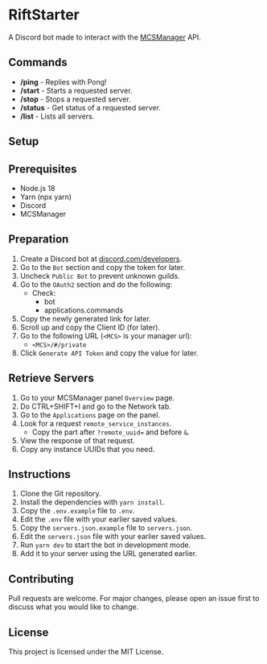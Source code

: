# RiftStarter

A Discord bot made to interact with the
[MCSManager](https://github.com/MCSManager/MCSManager) API.

## Commands

-   **/ping** - Replies with Pong!
-   **/start** - Starts a requested server.
-   **/stop** - Stops a requested server.
-   **/status** - Get status of a requested server.
-   **/list** - Lists all servers.

## Setup

## Prerequisites

-   Node.js 18
-   Yarn (npx yarn)
-   Discord
-   MCSManager

## Preparation

1. Create a Discord bot at
   [discord.com/developers](https://discord.com/developers).
2. Go to the `Bot` section and copy the token for later.
3. Uncheck `Public Bot` to prevent unknown guilds.
4. Go to the `OAuth2` section and do the following:
    - Check:
        - bot
        - applications.commands
5. Copy the newly generated link for later.
6. Scroll up and copy the Client ID (for later).
7. Go to the following URL (`<MCS>` is your manager url):
    - `<MCS>/#/private`
8. Click `Generate API Token` and copy the value for later.

## Retrieve Servers

1. Go to your MCSManager panel `Overview` page.
2. Do CTRL+SHIFT+I and go to the Network tab.
3. Go to the `Applications` page on the panel.
4. Look for a request `remote_service_instances`.
    - Copy the part after `?remote_uuid=` and before `&`.
5. View the response of that request.
6. Copy any instance UUIDs that you need.

## Instructions

1. Clone the Git repository.
2. Install the dependencies with `yarn install`.
3. Copy the `.env.example` file to `.env`.
4. Edit the `.env` file with your earlier saved values.
5. Copy the `servers.json.example` file to `servers.json`.
6. Edit the `servers.json` file with your earlier saved values.
7. Run `yarn dev` to start the bot in development mode.
8. Add it to your server using the URL generated earlier.

## Contributing

Pull requests are welcome. For major changes, please open an issue first to
discuss what you would like to change.

## License

This project is licensed under the MIT License.

